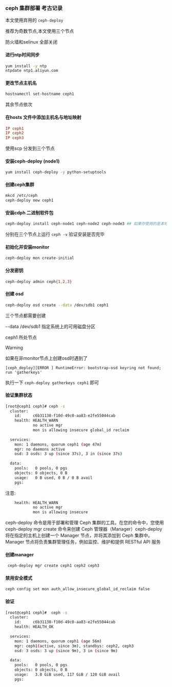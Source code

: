 ### ceph 集群部署 考古记录

本文使用弃用的 `ceph-deploy`

推荐为奇数节点,本文使用三个节点

防火墙和selinux 全部关闭

#### 进行ntp时间同步

```bash
yum install -y ntp 
ntpdate ntp1.aliyun.com
```

#### 更改节点主机名

```bash
hostnamectl set-hostname ceph1
```

其余节点依次

#### 在hosts 文件中添加主机名与地址映射

```conf
IP ceph1
IP ceph2
IP ceph3
```

使用scp 分发到三个节点

#### 安装ceph-deploy (node1)

```bash
yum install ceph-deploy -y python-setuptools
```

#### 创建ceph集群

```bash
mkcd /etc/ceph
ceph-deploy new ceph1
```

#### 安装cdph 二进制软件包

```bash
ceph-deploy install ceph-node1 ceph-node2 ceph-node3 ## 如果你使用的是本地源 添加--no-adjust-repos 参数
```

分别在三个节点上运行 `ceph -v` 验证安装是否完毕

#### 初始化并安装monitor

```bash
ceph-deploy mon create-initial
```

#### 分发密钥

```bash
ceph-deploy admin ceph{1,2,3}
```

#### 创建 osd

```bash
ceph-deploy osd create --data /dev/sdb1 ceph1
```

三个节点都需要创建

--data /dev/sdb1 指定系统上的可用磁盘分区

ceph1 所处节点

> [!warning]
>
> 如果在非monitor节点上创建osd时遇到了
>
> `[ceph_deploy][ERROR ] RuntimeError: bootstrap-osd keyring not found; run 'gatherkeys'`
>
> 执行一下 `ceph-deploy gatherkeys ceph1` 即可

#### 验证集群状态

```bash
[root@ceph1 ceph]# ceph -s
  cluster:
    id:     c6b31138-f10d-49c0-aa83-e2fe55044cab
    health: HEALTH_WARN
            no active mgr
            mon is allowing insecure global_id reclaim
 
  services:
    mon: 1 daemons, quorum ceph1 (age 47m)
    mgr: no daemons active
    osd: 3 osds: 3 up (since 37s), 3 in (since 37s)
 
  data:
    pools:   0 pools, 0 pgs
    objects: 0 objects, 0 B
    usage:   0 B used, 0 B / 0 B avail
    pgs:     
```

注意:

```bash
    health: HEALTH_WARN
            no active mgr
            mon is allowing insecure
```

ceph-deploy 命令是用于部署和管理 Ceph 集群的工具。在您的命令中，您使用 ceph-deploy mgr create 命令来创建 Ceph 管理器（Manager）ceph-deploy 将在指定的主机上创建一个 Manager 节点，并将其添加到 Ceph 集群中。Manager 节点将负责集群管理任务，例如监控、维护和提供 RESTful API 服务

#### 创建manager

```bash
 ceph-deploy mgr create ceph1 ceph2 ceph3
```

#### 禁用安全模式

```bash
ceph config set mon auth_allow_insecure_global_id_reclaim false
```

#### 验证

```bash
[root@ceph1 ceph]#  ceph -s
  cluster:
    id:     c6b31138-f10d-49c0-aa83-e2fe55044cab
    health: HEALTH_OK
 
  services:
    mon: 1 daemons, quorum ceph1 (age 56m)
    mgr: ceph1(active, since 3m), standbys: ceph2, ceph3
    osd: 3 osds: 3 up (since 9m), 3 in (since 9m)
 
  data:
    pools:   0 pools, 0 pgs
    objects: 0 objects, 0 B
    usage:   3.0 GiB used, 117 GiB / 120 GiB avail
    pgs:     
```

